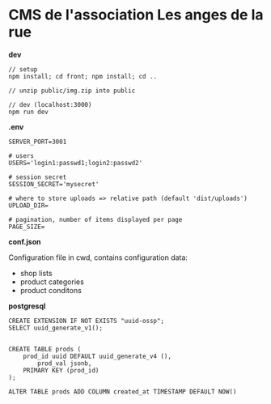 # CMS de l'association Les anges de la rue

**dev**

```
// setup
npm install; cd front; npm install; cd ..

// unzip public/img.zip into public

// dev (localhost:3000)
npm run dev

```

**.env**

```
SERVER_PORT=3001

# users
USERS='login1:passwd1;login2:passwd2'

# session secret
SESSION_SECRET='mysecret'

# where to store uploads => relative path (default 'dist/uploads')
UPLOAD_DIR=

# pagination, number of items displayed per page
PAGE_SIZE=
```

**conf.json**

Configuration file in cwd, contains configuration data:

- shop lists
- product categories
- product conditons

**postgresql**

```
CREATE EXTENSION IF NOT EXISTS "uuid-ossp";
SELECT uuid_generate_v1();


CREATE TABLE prods (
    prod_id uuid DEFAULT uuid_generate_v4 (),
		prod_val jsonb,
    PRIMARY KEY (prod_id)
);

ALTER TABLE prods ADD COLUMN created_at TIMESTAMP DEFAULT NOW()
```
